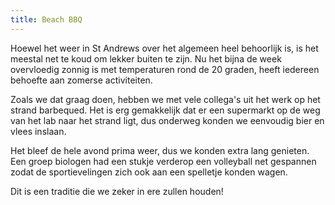 ```yaml
---
title: Beach BBQ
---
```

Hoewel het weer in St Andrews over het algemeen heel behoorlijk is, is het meestal net te koud om lekker buiten te zijn. Nu het bijna de week overvloedig zonnig is met temperaturen rond de 20 graden, heeft iedereen behoefte aan zomerse activiteiten.

Zoals we dat graag doen, hebben we met vele collega's uit het werk op het strand barbequed. Het is erg gemakkelijk dat er een supermarkt op de weg van het lab naar het strand ligt, dus onderweg konden we eenvoudig bier en vlees inslaan.

Het bleef de hele avond prima weer, dus we konden extra lang genieten. Een groep biologen had een stukje verderop een volleyball net gespannen zodat de sportievelingen zich ook aan een spelletje konden wagen.

Dit is een traditie die we zeker in ere zullen houden!